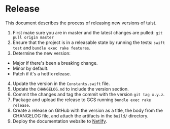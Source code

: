 # Release

This document describes the process of releasing new versions of tuist.

1.  First make sure you are in master and the latest changes are pulled: `git pull origin master`
2.  Ensure that the project is in a releasable state by running the tests: `swift test` and `bundle exec rake features`.
3.  Determine the new version:

- Major if there's been a breaking change.
- Minor by default.
- Patch if it's a hotfix release.

4.  Update the version in the `Constants.swift` file.
5.  Update the `CHANGELOG.md` to include the version section.
6.  Commit the changes and tag the commit with the version `git tag x.y.z`.
7.  Package and upload the release to GCS running `bundle exec rake release`.
8.  Create a release on GitHub with the version as a title, the body from the CHANGELOG file, and attach the artifacts in the `build/` directory.
9.  Deploy the documentation website to [Netlify](https://app.netlify.com/sites/peaceful-fermat-c0d5d7/deploys).
